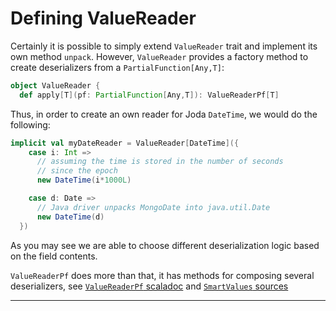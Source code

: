 # Defining ValueReader

Certainly it is possible to simply extend `ValueReader` trait and
implement its own method `unpack`. However, `ValueReader` provides a
factory method to create deserializers from a `PartialFunction[Any,T]`:

```scala
object ValueReader {
  def apply[T](pf: PartialFunction[Any,T]): ValueReaderPf[T]
```

Thus, in order to create an own reader for Joda `DateTime`, we would
do the following:

```scala
implicit val myDateReader = ValueReader[DateTime]({
    case i: Int =>
      // assuming the time is stored in the number of seconds
      // since the epoch
      new DateTime(i*1000L)

    case d: Date =>
      // Java driver unpacks MongoDate into java.util.Date
      new DateTime(d)
  })
```

As you may see we are able to choose different deserialization logic
based on the field contents.

`ValueReaderPf` does more than that, it has methods for composing
several deserializers, see
[`ValueReaderPf` scaladoc]($apiUrl$#com.osinka.subset.ValueReaderPf) and
[`SmartValues` sources](https://github.com/osinka/subset/blob/master/src/main/scala/values/Smart.scala)

* * *

